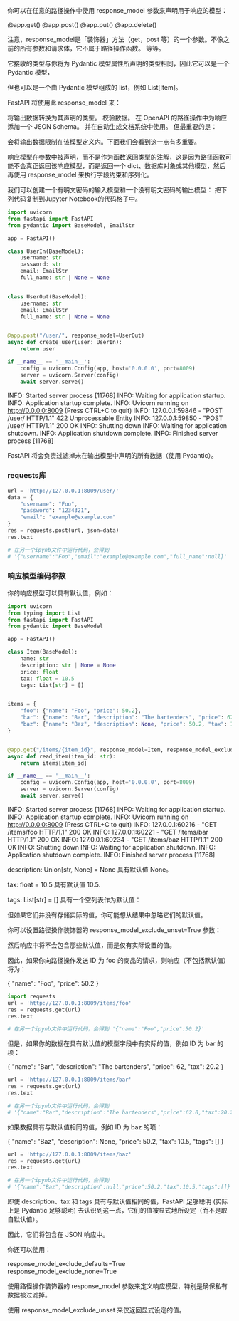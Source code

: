 你可以在任意的路径操作中使用 response_model 参数来声明用于响应的模型：

@app.get()
@app.post()
@app.put()
@app.delete()

注意，response_model是「装饰器」方法（get，post 等）的一个参数。不像之前的所有参数和请求体，它不属于路径操作函数。
等等。

它接收的类型与你将为 Pydantic 模型属性所声明的类型相同，因此它可以是一个 Pydantic 模型，

但也可以是一个由 Pydantic 模型组成的 list，例如 List[Item]。

FastAPI 将使用此 response_model 来：

将输出数据转换为其声明的类型。
校验数据。
在 OpenAPI 的路径操作中为响应添加一个 JSON Schema。
并在自动生成文档系统中使用。
但最重要的是：

会将输出数据限制在该模型定义内。下面我们会看到这一点有多重要。

响应模型在参数中被声明，而不是作为函数返回类型的注解，这是因为路径函数可能不会真正返回该响应模型，而是返回一个 dict、数据库对象或其他模型，然后再使用 response_model 来执行字段约束和序列化。

我们可以创建一个有明文密码的输入模型和一个没有明文密码的输出模型：
把下列代码复制到Jupyter Notebook的代码格子中。
```python
import uvicorn
from fastapi import FastAPI
from pydantic import BaseModel, EmailStr

app = FastAPI()

class UserIn(BaseModel):
    username: str
    password: str
    email: EmailStr
    full_name: str | None = None


class UserOut(BaseModel):
    username: str
    email: EmailStr
    full_name: str | None = None


@app.post("/user/", response_model=UserOut)
async def create_user(user: UserIn):
    return user

if __name__ == '__main__':
    config = uvicorn.Config(app, host='0.0.0.0', port=8009)
    server = uvicorn.Server(config)
    await server.serve()
```

INFO:     Started server process [11768]
INFO:     Waiting for application startup.
INFO:     Application startup complete.
INFO:     Uvicorn running on http://0.0.0.0:8009 (Press CTRL+C to quit)
INFO:     127.0.0.1:59846 - "POST /user/ HTTP/1.1" 422 Unprocessable Entity
INFO:     127.0.0.1:59850 - "POST /user/ HTTP/1.1" 200 OK
INFO:     Shutting down
INFO:     Waiting for application shutdown.
INFO:     Application shutdown complete.
INFO:     Finished server process [11768]

FastAPI 将会负责过滤掉未在输出模型中声明的所有数据（使用 Pydantic）。

### requests库

```python
url = 'http://127.0.0.1:8009/user/' 
data = {
    "username": "Foo",
    "password": "1234321",
    "email": "example@example.com"
}
res = requests.post(url, json=data) 
res.text

# 在另一个ipynb文件中运行代码，会得到 
# '{"username":"Foo","email":"example@example.com","full_name":null}'
```

### 响应模型编码参数
你的响应模型可以具有默认值，例如：

```python
import uvicorn
from typing import List
from fastapi import FastAPI
from pydantic import BaseModel

app = FastAPI()

class Item(BaseModel):
    name: str
    description: str | None = None
    price: float
    tax: float = 10.5
    tags: List[str] = []


items = {
    "foo": {"name": "Foo", "price": 50.2},
    "bar": {"name": "Bar", "description": "The bartenders", "price": 62, "tax": 20.2},
    "baz": {"name": "Baz", "description": None, "price": 50.2, "tax": 10.5, "tags": []},
}


@app.get("/items/{item_id}", response_model=Item, response_model_exclude_unset=True)
async def read_item(item_id: str):
    return items[item_id]

if __name__ == '__main__':
    config = uvicorn.Config(app, host='0.0.0.0', port=8009)
    server = uvicorn.Server(config)
    await server.serve()
```

INFO:     Started server process [11768]
INFO:     Waiting for application startup.
INFO:     Application startup complete.
INFO:     Uvicorn running on http://0.0.0.0:8009 (Press CTRL+C to quit)
INFO:     127.0.0.1:60216 - "GET /items/foo HTTP/1.1" 200 OK
INFO:     127.0.0.1:60221 - "GET /items/bar HTTP/1.1" 200 OK
INFO:     127.0.0.1:60234 - "GET /items/baz HTTP/1.1" 200 OK
INFO:     Shutting down
INFO:     Waiting for application shutdown.
INFO:     Application shutdown complete.
INFO:     Finished server process [11768]

description: Union[str, None] = None 具有默认值 None。

tax: float = 10.5 具有默认值 10.5.

tags: List[str] = [] 具有一个空列表作为默认值：

但如果它们并没有存储实际的值，你可能想从结果中忽略它们的默认值。

你可以设置路径操作装饰器的 response_model_exclude_unset=True 参数：

然后响应中将不会包含那些默认值，而是仅有实际设置的值。

因此，如果你向路径操作发送 ID 为 foo 的商品的请求，则响应（不包括默认值）将为：

{
    "name": "Foo",
    "price": 50.2
}

```python
import requests
url = 'http://127.0.0.1:8009/items/foo' 
res = requests.get(url) 
res.text

# 在另一个ipynb文件中运行代码，会得到 '{"name":"Foo","price":50.2}'
```

但是，如果你的数据在具有默认值的模型字段中有实际的值，例如 ID 为 bar 的项：

{
    "name": "Bar",
    "description": "The bartenders",
    "price": 62,
    "tax": 20.2
}

```python
url = 'http://127.0.0.1:8009/items/bar' 
res = requests.get(url) 
res.text

# 在另一个ipynb文件中运行代码，会得到
# '{"name":"Bar","description":"The bartenders","price":62.0,"tax":20.2}'
```

如果数据具有与默认值相同的值，例如 ID 为 baz 的项：

{
    "name": "Baz",
    "description": None,
    "price": 50.2,
    "tax": 10.5,
    "tags": []
}

```python
url = 'http://127.0.0.1:8009/items/baz' 
res = requests.get(url) 
res.text

# 在另一个ipynb文件中运行代码，会得到
# '{"name":"Baz","description":null,"price":50.2,"tax":10.5,"tags":[]}'
```

即使 description、tax 和 tags 具有与默认值相同的值，FastAPI 足够聪明 (实际上是 Pydantic 足够聪明) 去认识到这一点，它们的值被显式地所设定（而不是取自默认值）。

因此，它们将包含在 JSON 响应中。

你还可以使用：

response_model_exclude_defaults=True
response_model_exclude_none=True

使用路径操作装饰器的 response_model 参数来定义响应模型，特别是确保私有数据被过滤掉。

使用 response_model_exclude_unset 来仅返回显式设定的值。